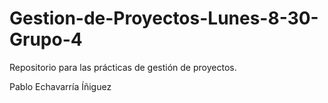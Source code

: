 # Gestion-de-Proyectos-Lunes-8-30-Grupo-4
Repositorio para las prácticas de gestión de proyectos.

Pablo Echavarría Íñiguez
